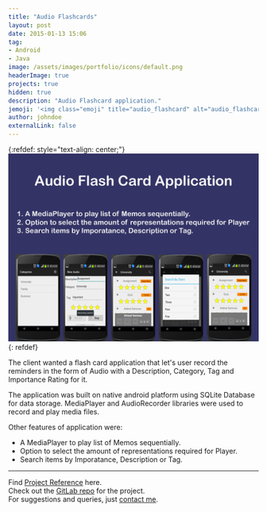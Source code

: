 ```yaml
---
title: "Audio Flashcards"
layout: post
date: 2015-01-13 15:06
tag: 
- Android
- Java
image: /assets/images/portfolio/icons/default.png
headerImage: true
projects: true
hidden: true
description: "Audio Flashcard application."
jemoji: '<img class="emoji" title="audio_flashcard" alt="audio_flashcard" src="/assets/images/portfolio/icons/default.png" height="20" width="20" align="absmiddle">'
author: johndoe
externalLink: false
---
```


{:refdef: style="text-align: center;"}
![Screenshot](/assets/images/portfolio/audio_flashcard.png)
{: refdef}

The client wanted a flash card application that let's user record the reminders in the form of Audio with a Description, Category, Tag and Importance Rating for it. 

The application was built on native android platform using SQLite Database for data storage. MediaPlayer and AudioRecorder libraries were used to record and play media files.

Other features of application were:

- A MediaPlayer to play list of Memos sequentially.
- Option to select the amount of representations required for Player.
- Search items by Imporatance, Description or Tag.

---

Find [Project Reference](https://www.upwork.com/jobs/~010e472ef04fe828a9) here.<br />
Check out the [GitLab repo](https://gitlab.com/open-code/Audio-Flash-Card-Application) for the project.<br />
For suggestions and queries, just [contact me](http://linkedin.com/in/xuhaibahmad).
